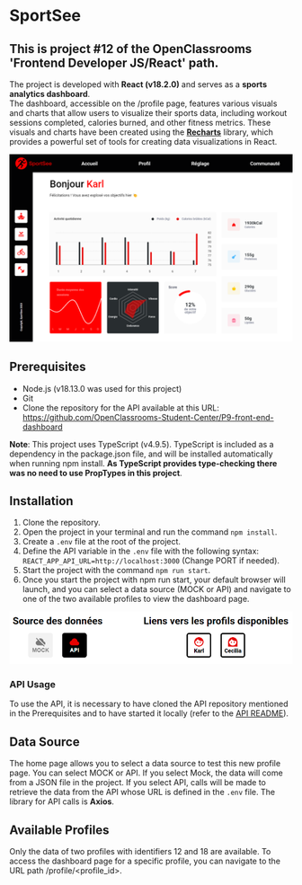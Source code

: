 # SportSee

## This is project #12 of the OpenClassrooms 'Frontend Developer JS/React' path.

The project is developed with **React (v18.2.0)** and serves as a **sports analytics dashboard**.  
The dashboard, accessible on the /profile page, features various visuals and charts that allow users to visualize their sports data, including workout sessions completed, calories burned, and other fitness metrics. 
These visuals and charts have been created using the **[Recharts](https://recharts.org/en-US/)** library, which provides a powerful set of tools for creating data visualizations in React.

![Dashboard screenshot](./screenshots/Dashboard.png)


## Prerequisites

- Node.js (v18.13.0 was used for this project)
- Git
- Clone the repository for the API available at this URL: https://github.com/OpenClassrooms-Student-Center/P9-front-end-dashboard

**Note**: This project uses TypeScript (v4.9.5). TypeScript is included as a dependency in the package.json file, and will be installed automatically when running npm install. **As TypeScript provides type-checking there was no need to use PropTypes in this project**.

## Installation

1. Clone the repository.
2. Open the project in your terminal and run the command `npm install`.
3. Create a `.env` file at the root of the project.
4. Define the API variable in the `.env` file with the following syntax: `REACT_APP_API_URL=http://localhost:3000` (Change PORT if needed).
5. Start the project with the command `npm run start`.
6. Once you start the project with npm run start, your default browser will launch, and you can select a data source (MOCK or API) and navigate to one of the two available profiles to view the dashboard page.

<p align="center">
  <img src="./screenshots/DataSourceAndLinks.png" alt="Choose the data source and navigate to profile"/>
</p>

### API Usage

To use the API, it is necessary to have cloned the API repository mentioned in the Prerequisites and to have started it locally (refer to the [API README](https://github.com/OpenClassrooms-Student-Center/P9-front-end-dashboard/blob/master/README.md)). 

## Data Source

The home page allows you to select a data source to test this new profile page. You can select MOCK or API. If you select Mock, the data will come from a JSON file in the project. If you select API, calls will be made to retrieve the data from the API whose URL is defined in the `.env` file. The library for API calls is **Axios**.

## Available Profiles

Only the data of two profiles with identifiers 12 and 18 are available. To access the dashboard page for a specific profile, you can navigate to the URL path /profile/<profile_id>.
